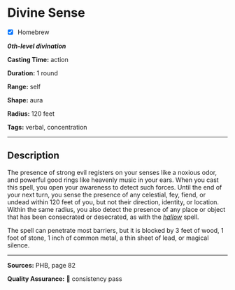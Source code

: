 # Divine Sense

- [x] Homebrew

***0th-level divination***

**Casting Time:** action

**Duration:** 1 round

**Range:** self

**Shape:** aura

**Radius:** 120 feet

**Tags:** verbal, concentration

---

## Description
The presence of strong evil registers on your senses like a noxious odor, and powerful good rings like heavenly music in your ears.
When you cast this spell, you open your awareness to detect such forces.
Until the end of your next turn, you sense the presence of any celestial, fey, fiend, or undead within 120 feet of you, but not their direction, identity, or location.
Within the same radius, you also detect the presence of any place or object that has been consecrated or desecrated, as with the [*hallow*][hallow] spell.

The spell can penetrate most barriers, but it is blocked by 3 feet of wood, 1 foot of stone, 1 inch of common metal, a thin sheet of lead, or magical silence.

---

**Sources:** PHB, page 82

**Quality Assurance:** :star2: consistency pass

[hallow]: ../level-5/hallow.md
